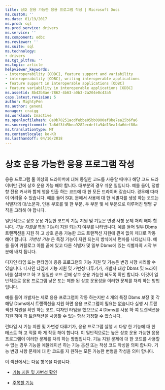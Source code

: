```yaml
---
title: 상호 운용 가능한 응용 프로그램 작성 | Microsoft Docs
ms.custom: ''
ms.date: 01/19/2017
ms.prod: sql
ms.prod_service: drivers
ms.service: ''
ms.component: odbc
ms.reviewer: ''
ms.suite: sql
ms.technology:
- drivers
ms.tgt_pltfrm: ''
ms.topic: article
helpviewer_keywords:
- interoperability [ODBC], feature support and variability
- interoperability [ODBC], writing interoperable applications
- feature support in interoperable applications [ODBC]
- feature variability in interoperable applications [ODBC]
ms.assetid: 8b42b8ae-7862-4b63-a0b3-2a204e0c43a5
caps.latest.revision: 5
author: MightyPen
ms.author: genemi
manager: craigg
ms.workload: Inactive
ms.openlocfilehash: 8a0b70251acdfebbe05bb0900af8be7ea25b6fa6
ms.sourcegitcommit: 7a6df3fd5bea9282ecdeffa94d13ea1da6def80a
ms.translationtype: MT
ms.contentlocale: ko-KR
ms.lasthandoff: 04/16/2018
---
```

# <a name="writing-an-interoperable-application"></a>상호 운용 가능한 응용 프로그램 작성
응용 프로그램 둘 이상의 드라이버에 대해 동일한 코드를 사용할 때마다 해당 코드 드라이버만 간에 상호 운용 가능 해야 합니다. 대부분의 경우 쉬운 일입니다. 예를 들어, 정방향 전용 커서와 함께 행을 인출 하는 코드에 대 한 모든 드라이버 같습니다. 경우에 따라이 어려울 수 있습니다. 예를 들어 SQL 문에서 사용에 대 한 식별자를 생성 하는 코드는 식별자의 대/소문자, 인용 부호를 및 한 부분, 두 부분 및 세 부분으로 이루어진 명명 규칙을 고려해 야 합니다.  
  
 일반적으로 상호 운용 가능한 코드의 기능 지원 및 기능은 변경 사항 문제 처리 해야 합니다. *기능 지원을* 특정 기능이 지원 되는지 여부를 나타냅니다. 예를 들어 일부 Dbms 트랜잭션을 지원 하 고 상호 운용 가능한 코드 트랜잭션 지원에 관계 없이 제대로 작동 해야 합니다. *가변성 기능* 은 특정 기능이 지원 되는지 방식에서 편차를 나타냅니다. 예를 들어 카탈로그 이름 끝에 있고 다른 식별자 및 일부 Dbms에 있는 식별자의 시작 부분에 배치 됩니다.  
  
 디자인 타임 또는 런타임에 응용 프로그램의 기능 지원 및 기능은 변경 사항 처리할 수 있습니다. 디자인 타임에 기능 지원 및 가변성 다루기가, 개발자 대상 Dbms 및 드라이버를 살펴보고 하 고 동일한 코드 간에 상호 운용 가능한 되도록 확인 합니다. 이것이 일반적으로 응용 프로그램 낮은 또는 제한 된 상호 운용성을 이러한 문제를 처리 하는 방법입니다.  
  
 예를 들어 개발자는 세로 응용 프로그램이 작동 하는지만 4 개의 특정 Dbms 보장 및 각 해당 Dbms에서 트랜잭션을 지원 하면 응용 프로그램이 필요는 없습니다 실행 시 트랜잭션 지원을 확인 하는 코드. 디자인 타임을 했으므로 4 Dbms를 사용 하 여 트랜잭션을 지원 하며 각 트랜잭션을 사용할 수 있는 항상 가정할 수 있습니다.  
  
 런타임 시 기능 지원 및 가변성 다루기가, 응용 프로그램 실행 시 다양 한 기능에 대 한 테스트 하 고 적절 하 게 작동 해야 합니다. 이 일반적으로는 높은 상호 운용 가능한 응용 프로그램이 이러한 문제를 처리 하는 방법입니다. 기능 지원 문제에 대 한 코드를 사용할 수 없는 경우 기능을 에뮬레이션 하는 기능 옵션 또는 작성 코드 작성을 의미 합니다. 기능 변경 사항 문제에 대 한 코드를 지 원하는 모든 가능한 변형을 작성을 의미 합니다.  
  
 이 섹션에서는 다음 항목을 다룹니다.  
  
-   [기능 지원 및 가변성 확인](../../../odbc/reference/develop-app/checking-feature-support-and-variability.md)  
  
-   [주목할 기능](../../../odbc/reference/develop-app/features-to-watch-for.md)

